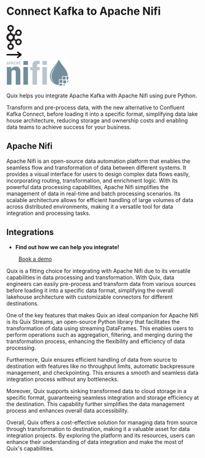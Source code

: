 # Connect Kafka to Apache Nifi

<div class="connect-images cards blog-grid-card" markdown>
<div>
<img src="../images/kafka_logo.png" width="40px" />
</div>
<div>
<img src="../images/arrow.svg" width="40px" />
</div>
<div>
<img src="./images/apache-nifi_1.jpg" />
</div>
</div>

Quix helps you integrate Apache Kafka with Apache Nifi using pure Python.

Transform and pre-process data, with the new alternative to Confluent Kafka Connect, before loading it into a specific format, simplifying data lake house architecture, reducing storage and ownership costs and enabling data teams to achieve success for your business.

## Apache Nifi

Apache Nifi is an open-source data automation platform that enables the seamless flow and transformation of data between different systems. It provides a visual interface for users to design complex data flows easily, incorporating routing, transformation, and enrichment logic. With its powerful data processing capabilities, Apache Nifi simplifies the management of data in real-time and batch processing scenarios. Its scalable architecture allows for efficient handling of large volumes of data across distributed environments, making it a versatile tool for data integration and processing tasks.

## Integrations

<div class="grid cards" markdown>

- __Find out how we can help you integrate!__

    <a class="md-button md-button--primary" href="https://quix.io/book-a-demo" target="_blank" style="margin:.5rem;">Book a demo</a>

</div>


Quix is a fitting choice for integrating with Apache Nifi due to its versatile capabilities in data processing and transformation. With Quix, data engineers can easily pre-process and transform data from various sources before loading it into a specific data format, simplifying the overall lakehouse architecture with customizable connectors for different destinations. 

One of the key features that makes Quix an ideal companion for Apache Nifi is its Quix Streams, an open-source Python library that facilitates the transformation of data using streaming DataFrames. This enables users to perform operations such as aggregation, filtering, and merging during the transformation process, enhancing the flexibility and efficiency of data processing.

Furthermore, Quix ensures efficient handling of data from source to destination with features like no throughput limits, automatic backpressure management, and checkpointing. This ensures a smooth and seamless data integration process without any bottlenecks.

Moreover, Quix supports sinking transformed data to cloud storage in a specific format, guaranteeing seamless integration and storage efficiency at the destination. This capability further simplifies the data management process and enhances overall data accessibility.

Overall, Quix offers a cost-effective solution for managing data from source through transformation to destination, making it a valuable asset for data integration projects. By exploring the platform and its resources, users can enhance their understanding of data integration and make the most of Quix's capabilities.

